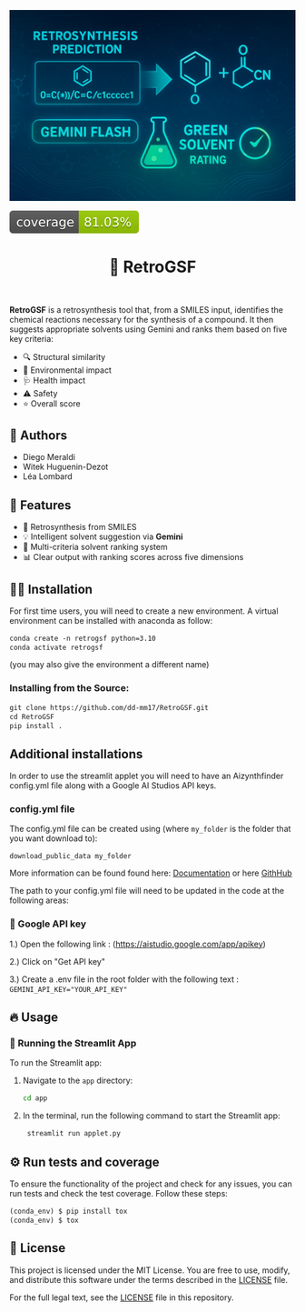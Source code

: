 ![Project Logo](assets/poster.png)

![Coverage Status](assets/coverage-badge.svg)

<h1 align="center">
🧪 RetroGSF
</h1>

<br>


**RetroGSF** is a retrosynthesis tool that, from a SMILES input, identifies the chemical reactions necessary for the synthesis of a compound. It then suggests appropriate solvents using Gemini and ranks them based on five key criteria:

- 🔍 Structural similarity
- 🌱 Environmental impact
- 🩺 Health impact
- ⚠️ Safety
- ⭐ Overall score

## 👥 Authors

- Diego Meraldi  
- Witek Huguenin-Dezot  
- Léa Lombard

## 🚀 Features

- 🔬 Retrosynthesis from SMILES
- 💡 Intelligent solvent suggestion via **Gemini**
- 🧮 Multi-criteria solvent ranking system
- 📊 Clear output with ranking scores across five dimensions


## 👩‍💻 Installation

For first time users, you will need to create a new environment. A virtual environment can be installed with anaconda as follow:

```
conda create -n retrogsf python=3.10
conda activate retrogsf
```
(you may also give the environment a different name)

### Installing from the Source:
```
git clone https://github.com/dd-mm17/RetroGSF.git
cd RetroGSF
pip install .
```

## Additional installations
In order to use the streamlit applet you will need to have an Aizynthfinder config.yml file along with a Google AI Studios API keys.

### config.yml file
The config.yml file can be created using (where ```my_folder``` is the folder that you want download to): 
```
download_public_data my_folder
```

More information can be found found here: [Documentation](https://molecularai.github.io/aizynthfinder/#) or here [GithHub](https://github.com/MolecularAI/aizynthfinder?tab=readme-ov-file)

The path to your config.yml file will need to be updated in the code at the following areas:


### 🔑 Google API key

1.) Open the following link : (https://aistudio.google.com/app/apikey)

2.) Click on "Get API key"

3.) Create a .env file in the root folder with the following text : ```GEMINI_API_KEY="YOUR_API_KEY"```


## 🔥 Usage
### 📱 Running the Streamlit App

To run the Streamlit app:

1. Navigate to the `app` directory:

   ```bash
   cd app

2. In the terminal, run the following command to start the Streamlit app:

   ```bash
    streamlit run applet.py


## ⚙️ Run tests and coverage
To ensure the functionality of the project and check for any issues, you can run tests and check the test coverage. Follow these steps:

```
(conda_env) $ pip install tox
(conda_env) $ tox
```

## 📖 License
This project is licensed under the MIT License. You are free to use, modify, and distribute this software under the terms described in the [LICENSE](./LICENSE) file.

For the full legal text, see the [LICENSE](./LICENSE) file in this repository.


